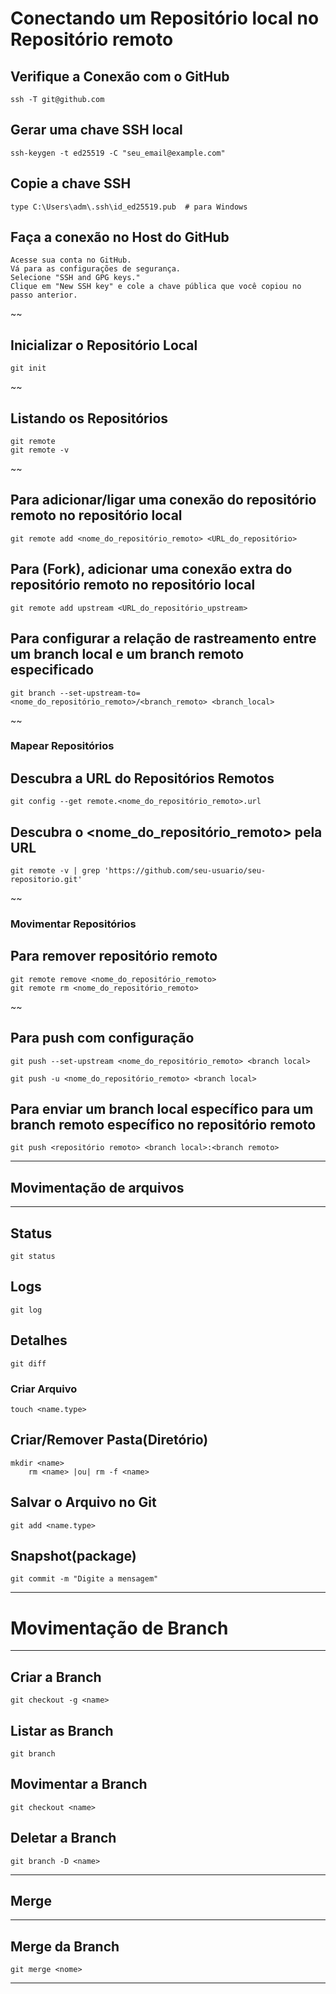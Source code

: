 # Conectando um Repositório local no Repositório remoto  

## Verifique a Conexão com o GitHub
	ssh -T git@github.com

## Gerar uma chave SSH local
	ssh-keygen -t ed25519 -C "seu_email@example.com"  	

## Copie a chave SSH
	type C:\Users\adm\.ssh\id_ed25519.pub  # para Windows  

## Faça a conexão no Host do GitHub
	Acesse sua conta no GitHub.
	Vá para as configurações de segurança.
	Selecione "SSH and GPG keys."
	Clique em "New SSH key" e cole a chave pública que você copiou no passo anterior.
~~  
## Inicializar o Repositório Local
	git init 
~~  
## Listando os Repositórios  
	git remote  
	git remote -v  

~~
## Para adicionar/ligar uma conexão do repositório remoto no repositório local
	git remote add <nome_do_repositório_remoto> <URL_do_repositório>
  
## Para (Fork), adicionar uma conexão extra do repositório remoto no repositório local
	git remote add upstream <URL_do_repositório_upstream> 


## Para configurar a relação de rastreamento entre um branch local e um branch remoto especificado  
	git branch --set-upstream-to=<nome_do_repositório_remoto>/<branch_remoto> <branch_local>  


~~
### Mapear Repositórios  

## Descubra a URL do Repositórios Remotos  
	git config --get remote.<nome_do_repositório_remoto>.url  

## Descubra o <nome_do_repositório_remoto> pela URL
	git remote -v | grep 'https://github.com/seu-usuario/seu-repositorio.git'

~~
### Movimentar Repositórios  

## Para remover repositório remoto
	git remote remove <nome_do_repositório_remoto>
	git remote rm <nome_do_repositório_remoto>

~~
## Para push com configuração
	git push --set-upstream <nome_do_repositório_remoto> <branch local>  

	git push -u <nome_do_repositório_remoto> <branch local>
 
## Para enviar um branch local específico para um branch remoto específico no repositório remoto 
	git push <repositório remoto> <branch local>:<branch remoto>

---   
 
		  
   
## Movimentação de arquivos  
---   

## Status  
	git status  
## Logs  
	git log  
## Detalhes  
	git diff  
 ### Criar Arquivo  
	touch <name.type>   
## Criar/Remover Pasta(Diretório)  
	mkdir <name>  
		rm <name> |ou| rm -f <name>  
## Salvar o Arquivo no Git  
	git add <name.type>  
## Snapshot(package)  
	git commit -m "Digite a mensagem"  

---    
# Movimentação de Branch  
---    
## Criar a Branch  
	git checkout -g <name>  
## Listar as Branch  
	git branch  
## Movimentar a Branch  
	git checkout <name>  
## Deletar a Branch  
	git branch -D <name>  
---    
## Merge  
---    
## Merge da Branch  
	git merge <nome>  
---   

  
